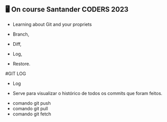﻿## 🖥️ On course Santander CODERS 2023
* Learning about Git and your propriets

* Branch,
* Diff,
* Log,
* Restore.

#GIT LOG
* Log
- Serve para visualizar o histórico de todos os commits que foram feitos.

* comando git push
* comando git pull
* comando git fetch
